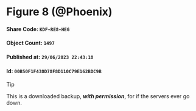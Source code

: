 # Figure 8 (@Phoenix) 

#### Share Code: ```KDF-RE8-HEG```
#### Object Count: ```1497```
#### Published at: ```29/06/2023 22:43:18```
#### Id: ```00B50F1F438D78F8D110C79E162BDC9B```

> [!TIP]
> This is a downloaded backup, ***with permission***, for if the servers ever go down.
